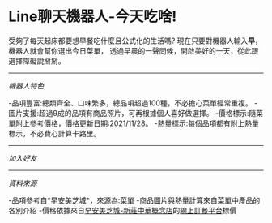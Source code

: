 Line聊天機器人-今天吃啥!
=============
受夠了每天起床都要想早餐吃什麼且公式化的生活嗎?
現在只要對機器人輸入**早**，機器人就會幫你選出今日菜單，
透過早晨的一聲問候，開啟美好的一天，從此跟選擇障礙說掰掰。

***

*機器人特色*

-品項豐富:總類齊全、口味繁多，總品項超過100種，不必擔心菜單經常重複。
-圖片支援:超過9成的品項有商品照片，可再根據個人喜好做選擇。
-價格標示:隨菜單附上參考價格，價格更新日期:2021/11/28。
-熱量標示:每個品項都有附上熱量標示，不必費心計算卡路里。

***

*加入好友*


***

*資料來源*

-品項參考自*[早安美芝城](https://www.macc.com.tw/)*，來源為:[菜單](https://www.macc.com.tw/product.php#1)
-商品圖片與熱量計算來自[菜單](https://www.macc.com.tw/product.php#1)中產品的各別介紹
-價格依據來自[早安美芝城-新莊中華概念店](https://www.google.com/maps/place/%E6%97%A9%E5%AE%89%E7%BE%8E%E8%8A%9D%E5%9F%8E%E6%96%B0%E8%8E%8A%E4%B8%AD%E8%8F%AF%E6%A6%82%E5%BF%B5%E5%BA%97/@25.0384673,121.4497237,17z/data=!3m1!4b1!4m5!3m4!1s0x3442a9199573e007:0xe82c6f1289bf99c8!8m2!3d25.0384673!4d121.4519124)的[線上訂餐平台](https://order.nidin.shop/menu/8788)標價

